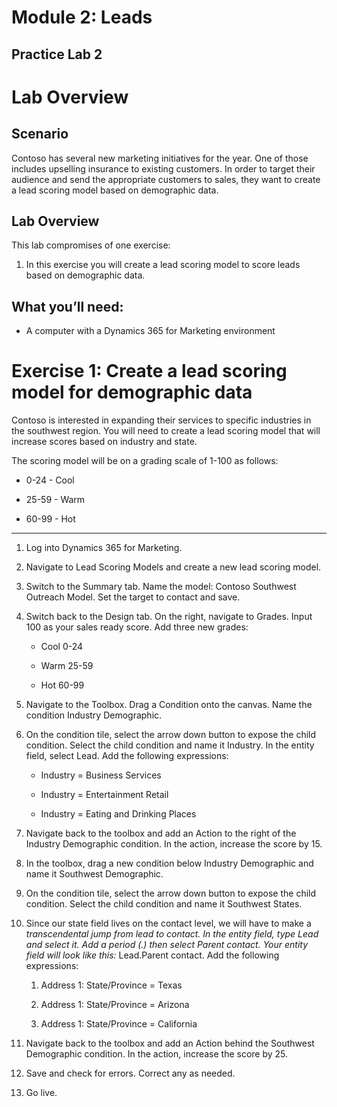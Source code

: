 
Module 2: Leads
=======

## Practice Lab 2

Lab Overview
============

Scenario
--------

Contoso has several new marketing initiatives for the year. One of those
includes upselling insurance to existing customers. In order to target their
audience and send the appropriate customers to sales, they want to create a lead
scoring model based on demographic data.

Lab Overview
------------

This lab compromises of one exercise:

1.  In this exercise you will create a lead scoring model to score leads based
    on demographic data.

 What you’ll need:
------------------

-   A computer with a Dynamics 365 for Marketing environment

Exercise 1: Create a lead scoring model for demographic data 
=============================================================

Contoso is interested in expanding their services to specific industries in the
southwest region. You will need to create a lead scoring model that will
increase scores based on industry and state.

The scoring model will be on a grading scale of 1-100 as follows:

- 0-24 - Cool

- 25-59 - Warm

- 60-99 - Hot

---

1.  Log into Dynamics 365 for Marketing.

2.  Navigate to Lead Scoring Models and create a new lead scoring model.

3.  Switch to the Summary tab. Name the model: Contoso Southwest Outreach Model.
    Set the target to contact and save.

4.  Switch back to the Design tab. On the right, navigate to Grades. Input 100
    as your sales ready score. Add three new grades:

    - Cool 0-24

    - Warm 25-59

    - Hot 60-99

5.  Navigate to the Toolbox. Drag a Condition onto the canvas. Name the
    condition Industry Demographic.

6.  On the condition tile, select the arrow down button to expose the child
    condition. Select the child condition and name it Industry. In the entity
    field, select Lead. Add the following expressions:

    - Industry = Business Services

    - Industry = Entertainment Retail

    - Industry = Eating and Drinking Places

7.  Navigate back to the toolbox and add an Action to the right of the Industry
    Demographic condition. In the action, increase the score by 15.

8.  In the toolbox, drag a new condition below Industry Demographic and name it
    Southwest Demographic.

9.  On the condition tile, select the arrow down button to expose the child
    condition. Select the child condition and name it Southwest States.

10. Since our state field lives on the contact level, we will have to make a
    *transcendental jump from lead to contact. In the entity field, type Lead
    and select it. Add a period (.) then select Parent contact. Your entity
    field will look like this:* Lead.Parent contact. Add the following
    expressions:

    1.  Address 1: State/Province = Texas

    2.  Address 1: State/Province = Arizona

    3.  Address 1: State/Province = California

11. Navigate back to the toolbox and add an Action behind the Southwest
    Demographic condition. In the action, increase the score by 25.

12. Save and check for errors. Correct any as needed.

13. Go live.
